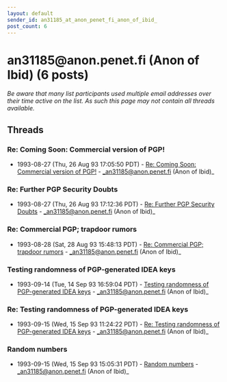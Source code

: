 ```yaml
---
layout: default
sender_id: an31185_at_anon_penet_fi_anon_of_ibid_
post_count: 6
---
```


# an31185<span>@</span>anon.penet.fi (Anon of Ibid) (6 posts)

_Be aware that many list participants used multiple email addresses over their time active on the list. As such this page may not contain all threads available._

## Threads

### Re: Coming Soon: Commercial version of PGP!
+ 1993-08-27 (Thu, 26 Aug 93 17:05:50 PDT) - [Re: Coming Soon: Commercial version of PGP!](/archive/1993/08/8591a43bcc77bfa21a4f1be195875c06e59910025327b2d3ee0d07ad09476a50) - _an31185@anon.penet.fi (Anon of Ibid)_

### Re: Further PGP Security Doubts
+ 1993-08-27 (Thu, 26 Aug 93 17:12:36 PDT) - [Re: Further PGP Security Doubts](/archive/1993/08/7e9a04fdc6d3433e019df6c31caa0ad95a3ff07a6bbff268533b16008f37b57b) - _an31185@anon.penet.fi (Anon of Ibid)_

### Re: Commercial PGP; trapdoor rumors
+ 1993-08-28 (Sat, 28 Aug 93 15:48:13 PDT) - [Re: Commercial PGP; trapdoor rumors](/archive/1993/08/34f368b4ac2897de62707b2d0e6015e852a0b82d0da6c9aade17eafb6cc958f9) - _an31185@anon.penet.fi (Anon of Ibid)_

### Testing randomness of PGP-generated IDEA keys
+ 1993-09-14 (Tue, 14 Sep 93 16:59:04 PDT) - [Testing randomness of PGP-generated IDEA keys](/archive/1993/09/b2c5db16be4cbc158cc6c8173bc018025705c1c5c5ee179d3d1d029c00bb8398) - _an31185@anon.penet.fi (Anon of Ibid)_

### Re: Testing randomness of PGP-generated IDEA keys
+ 1993-09-15 (Wed, 15 Sep 93 11:24:22 PDT) - [Re: Testing randomness of PGP-generated IDEA keys](/archive/1993/09/701922d1b5d3728a6ba0928df1ddefc8c644125c889c6b2b8c310b73938ee9e4) - _an31185@anon.penet.fi (Anon of Ibid)_

### Random numbers
+ 1993-09-15 (Wed, 15 Sep 93 15:05:31 PDT) - [Random numbers](/archive/1993/09/aeedde40008b78c8b11adc3c96ff2e0dc1fcdf0fc30039cd8f79833ef290f6b7) - _an31185@anon.penet.fi (Anon of Ibid)_

